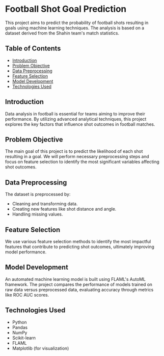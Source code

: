 # Football Shot Goal Prediction

This project aims to predict the probability of football shots resulting in goals using machine learning techniques. The analysis is based on a dataset derived from the Shahin team's match statistics.

## Table of Contents
- [Introduction](#introduction)
- [Problem Objective](#problem-objective)
- [Data Preprocessing](#data-preprocessing)
- [Feature Selection](#feature-selection)
- [Model Development](#model-development)
- [Technologies Used](#technologies-used)

## Introduction
Data analysis in football is essential for teams aiming to improve their performance. By utilizing advanced analytical techniques, this project explores the key factors that influence shot outcomes in football matches.

## Problem Objective
The main goal of this project is to predict the likelihood of each shot resulting in a goal. We will perform necessary preprocessing steps and focus on feature selection to identify the most significant variables affecting shot outcomes.

## Data Preprocessing
The dataset is preprocessed by:
- Cleaning and transforming data.
- Creating new features like shot distance and angle.
- Handling missing values.

## Feature Selection
We use various feature selection methods to identify the most impactful features that contribute to predicting shot outcomes, ultimately improving model performance.

## Model Development
An automated machine learning model is built using FLAML's AutoML framework. The project compares the performance of models trained on raw data versus preprocessed data, evaluating accuracy through metrics like ROC AUC scores.

## Technologies Used
- Python
- Pandas
- NumPy
- Scikit-learn
- FLAML
- Matplotlib (for visualization)
